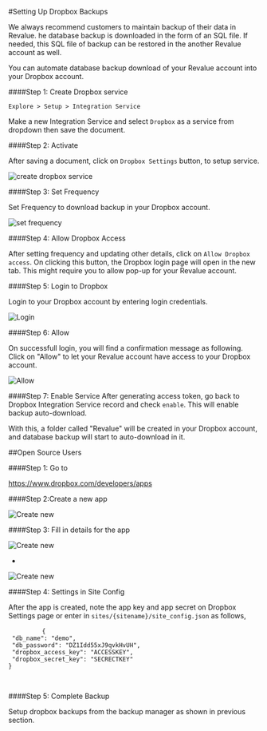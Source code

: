 #Setting Up Dropbox Backups

We always recommend customers to maintain backup of their data in Revalue. he database backup is downloaded in the form of an SQL file. If needed, this SQL file of backup can be restored in the another Revalue account as well.

You can automate database backup download of your Revalue account into your Dropbox account.

####Step 1: Create Dropbox service

`Explore > Setup > Integration Service`

Make a new Integration Service and select `Dropbox` as a service from dropdown then save the document.

####Step 2: Activate

After saving a document, click on `Dropbox Settings` button, to setup service.

<img class="screenshot" alt="create dropbox service" src="{{docs_base_url}}/assets/img/setup/integration-service/create_service.png">

####Step 3: Set Frequency

Set Frequency to download backup in your Dropbox account.

<img class="screenshot" alt="set frequency" src="{{docs_base_url}}/assets/img/setup/integration-service/setup-backup-frequency.png">

####Step 4: Allow Dropbox Access

After setting frequency and updating other details, click on `Allow Dropbox access`. On clicking this button, the Dropbox login page will open in the new tab. This might require you to allow pop-up for your Revalue account.

####Step 5: Login to Dropbox

Login to your Dropbox account by entering login credentials.

<img class="screenshot" alt="Login" src="{{docs_base_url}}/assets/img/setup/integration-service/dropbox-2.png">

####Step 6: Allow

On successfull login, you will find a confirmation message as following. Click on "Allow" to let your Revalue account have access to your Dropbox account.

<img class="screenshot" alt="Allow" src="{{docs_base_url}}/assets/img/setup/integration-service/dropbox-3.png">

####Step 7: Enable Service
After generating access token, go back to Dropbox Integration Service record and check `enable`. This will enable backup auto-download.

With this, a folder called "Revalue" will be created in your Dropbox account, and database backup will start to auto-download in it.

##Open Source Users

####Step 1: Go to

<a href="https://www.dropbox.com/developers/apps" target="_blank" style="line-height: 1.42857143;">https://www.dropbox.com/developers/apps</a>

####Step 2:Create a new app

<img class="screenshot" alt="Create new" src="{{docs_base_url}}/assets/img/setup/integration-service/dropbox-open-3.png">

####Step 3: Fill in details for the app

<img class="screenshot" alt="Create new" src="{{docs_base_url}}/assets/img/setup/integration-service/dropbox-open-1.png">

-
<img class="screenshot" alt="Create new" src="{{docs_base_url}}/assets/img/setup/integration-service/dropbox-open-2.png">

####Step 4: Settings in Site Config

After the app is created, note the app key and app secret on Dropbox Settings page or enter in `sites/{sitename}/site_config.json` as follows,

<div>
	<pre>
		<code>{ 
 "db_name": "demo", 
 "db_password": "DZ1Idd55xJ9qvkHvUH", 
 "dropbox_access_key": "ACCESSKEY", 
 "dropbox_secret_key": "SECRECTKEY" 
} 		
		</code>
	</pre>
</div>

####Step 5: Complete Backup

Setup dropbox backups from the backup manager as shown in previous section.